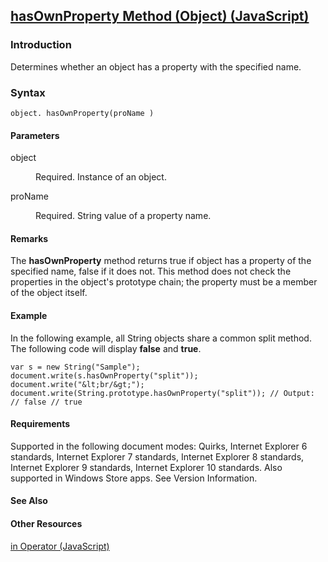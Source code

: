 ## [hasOwnProperty Method (Object) (JavaScript)](hasOwnProperty-Method__Object.html)

### Introduction 

 Determines whether an object has a property with the specified name.

### Syntax 

```
object. hasOwnProperty(proName )
```

#### Parameters 

<div id="sectionSection0" class="section" name="collapseableSection" style="" expanded="true">
  <dl class="authored">
    <dt>
      <span class="parameter" sdata="paramReference" xmlns:util="util">object</span>
    </dt>
    <dd>
      <p xmlns:util="util">
        Required. Instance of an object.
      </p>
    </dd>
    <dt>
      <span class="parameter" sdata="paramReference" xmlns:util="util">proName</span>
    </dt>
    <dd>
      <p xmlns:util="util">
        Required. String value of a property name.
      </p>
    </dd>
  </dl>
</div>

#### Remarks 

<div id="languageReferenceRemarksSection" class="section" name="collapseableSection" style="">
  <p xmlns:util="util">
    The <b>hasOwnProperty</b> method returns <span sdata="langKeyword" value="true"><span class="keyword">true</span></span> if <span class="parameter" sdata="paramReference">object</span> has a
    property of the specified name, <span sdata="langKeyword" value="false"><span class="keyword">false</span></span> if it does not. This method does not check the properties in the object's
    prototype chain; the property must be a member of the object itself.
  </p>
</div>

#### Example 

<p xmlns:util="util">
  In the following example, all <span sdata="langKeyword" value="String"><span class="keyword">String</span></span> objects share a common split method. The following code will display <b>false</b>
  and <b>true</b>.
</p>

```
var s = new String("Sample"); document.write(s.hasOwnProperty("split")); document.write("&lt;br/&gt;"); document.write(String.prototype.hasOwnProperty("split")); // Output: // false // true
```

#### Requirements 

<div id="requirementsTitleSection" class="section" name="collapseableSection" style="">
  <p xmlns:util="util"></p>
  <p>
    Supported in the following document modes: Quirks, Internet Explorer 6 standards, Internet Explorer 7 standards, Internet Explorer 8 standards, Internet Explorer 9 standards, Internet Explorer 10
    standards. Also supported in Windows Store apps. See Version Information.
  </p>
</div>

#### See Also 

<div id="seeAlsoSection" class="section" name="collapseableSection" style="">
  <h4 class="subHeading">
    Other Resources
  </h4>
  <div class="seeAlsoStyle">
    <span sdata="link" xmlns:util="util"><a href="dcd8f901-96b8-4c91-848b-b1ec0ab1c11c.htm">in Operator (JavaScript)</a></span>
  </div>
</div>

